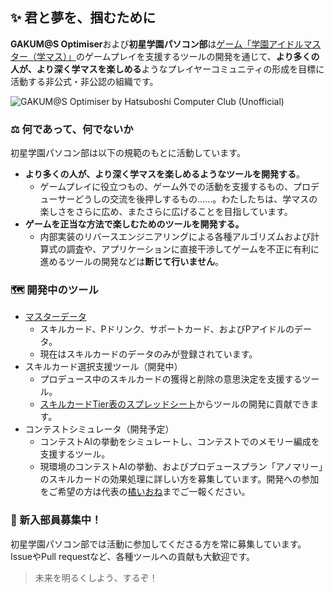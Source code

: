 ## ✨ 君と夢を、掴むために

**GAKUM@S Optimiser**および**初星学園パソコン部**は[ゲーム「学園アイドルマスター（学マス）」](https://gakuen.idolmaster-official.jp/)のゲームプレイを支援するツールの開発を通じて、**より多くの人が、より深く学マスを楽しめる**ようなプレイヤーコミュニティの形成を目標に活動する非公式・非公認の組織です。

![GAKUM@S Optimiser by Hatsuboshi Computer Club (Unofficial)](https://github.com/user-attachments/assets/71bd6844-1ce6-429a-9ab8-4ec4ff6a37a6)

### ⚖️ 何であって、何でないか

初星学園パソコン部は以下の規範のもとに活動しています。

- **より多くの人が、より深く学マスを楽しめるようなツールを開発する**。
    - ゲームプレイに役立つもの、ゲーム外での活動を支援するもの、プロデューサーどうしの交流を後押しするもの……。わたしたちは、学マスの楽しさをさらに広め、またさらに広げることを目指しています。
- **ゲームを正当な方法で楽しむためのツールを開発する。**
    - 内部実装のリバースエンジニアリングによる各種アルゴリズムおよび計算式の調査や、アプリケーションに直接干渉してゲームを不正に有利に進めるツールの開発などは**断じて行いません**。

### 🗺️ 開発中のツール

- [マスターデータ](https://github.com/Gakumas-Optimiser/master-datas)
    - スキルカード、Pドリンク、サポートカード、およびPアイドルのデータ。
    - 現在はスキルカードのデータのみが登録されています。
- スキルカード選択支援ツール（開発中）
    - プロデュース中のスキルカードの獲得と削除の意思決定を支援するツール。
    - [スキルカードTier表のスプレッドシート](https://docs.google.com/spreadsheets/d/1Gj0SRHh6-Y7tWc_n89zIIjgUVSmnGVU1spKXY2rOsWY/)からツールの開発に貢献できます。
- コンテストシミュレータ（開発予定）
    - コンテストAIの挙動をシミュレートし、コンテストでのメモリー編成を支援するツール。
    - 現環境のコンテストAIの挙動、およびプロデュースプラン「アノマリー」のスキルカードの効果処理に詳しい方を募集しています。開発への参加をご希望の方は代表の[橘いおね](https://github.com/tachibanaIone/)までご一報ください。
 
### 🤝 新入部員募集中！

初星学園パソコン部では活動に参加してくださる方を常に募集しています。IssueやPull requestなど、各種ツールへの貢献も大歓迎です。

> 未来を明るくしよう、するぞ！
